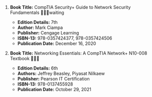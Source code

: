 1. **Book Title:** CompTIA Security+ Guide to Network Security Fundamentals 📒🔐🚫waiting
   - **Edition Details:** 7th
   - **Author:** Mark Ciampa
   - **Publisher:** Cengage Learning
   - **ISBN-13:** 978-0357424377, 978-0357424506
   - **Publication Date:** December 16, 2020


2. **Book Title:** Networking Essentials: A CompTIA Network+ N10-008 Textbook 📒🔐🚫  
   - **Edition Details:** 6th  
   - **Authors:** Jeffrey Beasley, Piyasat Nilkaew  
   - **Publisher:** Pearson IT Certification  
   - **ISBN-13:** 978-0137455928  
   - **Publication Date:** October 29, 2021

